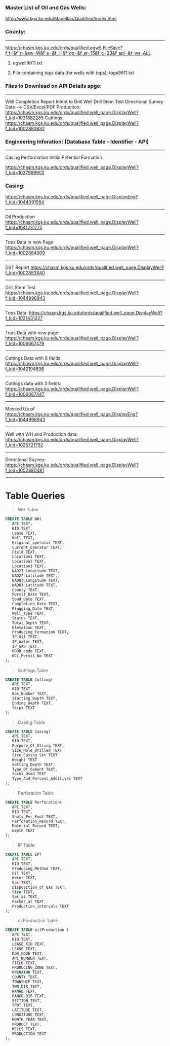 ### Master List of Oil and Gas Wells: 
http://www.kgs.ku.edu/Magellan/Qualified/index.html


### County:
---------
https://chasm.kgs.ku.edu/ords/qualified.ogw5.FileSave?f_t=&f_r=&ew=W&f_s=&f_l=&f_op=&f_st=15&f_c=23&f_api=&f_ws=ALL
1) ogwell9911.txt

2) File containing tops data (for wells with tops): tops9911.txt


### Files to Download on API Details apge:
--------------------------------------
Well Completion Report
Intent to Drill Well
Drill Stem Test
Directional Survey Date --> CSV/Excel/PDF
Production: https://chasm.kgs.ku.edu/ords/qualified.well_page.DisplayWell?f_kid=1031882285
Cuttings: https://chasm.kgs.ku.edu/ords/qualified.well_page.DisplayWell?f_kid=1002883832



### Engineering Inforation: (Database Table - Identifier - API) 
------------------------
Casing
Performation
Initial Potential
Formation


https://chasm.kgs.ku.edu/ords/qualified.well_page.DisplayWell?f_kid=1037989902
### Casing: 
https://chasm.kgs.ku.edu/ords/qualified.well_page.DisplayEng?f_kid=1044091564



---
Oil Production 
https://chasm.kgs.ku.edu/ords/qualified.well_page.DisplayWell?f_kid=1041231775


---
Tops Data in new Page
https://chasm.kgs.ku.edu/ords/qualified.well_page.DisplayWell?f_kid=1002884009

---

DST Report
https://chasm.kgs.ku.edu/ords/qualified.well_page.DisplayWell?f_kid=1002883840

---

Drill Stem Test
https://chasm.kgs.ku.edu/ords/qualified.well_page.DisplayWell?f_kid=1044998943

---

Tops Data: 
https://chasm.kgs.ku.edu/ords/qualified.well_page.DisplayWell?f_kid=1031431227

---
Tops Data with new page: 
https://chasm.kgs.ku.edu/ords/qualified.well_page.DisplayWell?f_kid=1006067479

---
Cuttings Data wtih 6 fields: 
https://chasm.kgs.ku.edu/ords/qualified.well_page.DisplayWell?f_kid=1042194696

---
Cuttings data with 3 fields: 
https://chasm.kgs.ku.edu/ords/qualified.well_page.DisplayWell?f_kid=1006067447

---
Messed Up pf
https://chasm.kgs.ku.edu/ords/qualified.well_page.DisplayEng?f_kid=1044998943

---
Well with WH and Production data: 
https://chasm.kgs.ku.edu/ords/qualified.well_page.DisplayWell?f_kid=1025721792

---

Directional Suyvey: https://chasm.kgs.ku.edu/ords/qualified.well_page.DisplayWell?f_kid=1002880481

---

# Table Queries

>WH Table

```sql
CREATE TABLE WH(
   API TEXT,
   KID TEXT,
   Lease TEXT,
   Well TEXT,
   Original_operator TEXT,
   Current_operator TEXT,
   Field TEXT,
   Location1 TEXT,
   Location2 TEXT,
   Location3 TEXT,
   NAD27_Longitude TEXT,
   NAD27_Latitude TEXT,
   NAD83_Longitude TEXT,
   NAD83_Latitude TEXT,
   County TEXT,
   Permit_Date TEXT,
   Spud_Date TEXT,
   Completion_Date TEXT,
   Plugging_Date TEXT,
   Well_Type TEXT,
   Status TEXT,
   Total_Depth TEXT,
   Elevation TEXT,
   Producing_Formation TEXT,
   IP_Oil TEXT,
   IP_Water TEXT,
   IP_GAS TEXT,
   KDOR_code TEXT,
   KCC_Permit_No TEXT
);
```

>Cuttings Table

```sql
CREATE TABLE Cutting(
   API TEXT,
   KID TEXT,
   Box_Number TEXT,
   Starting_Depth TEXT,
   Ending_Depth TEXT,
   Skips TEXT
);

```

>Casing Table

```sql
CREATE TABLE Casing(
   API TEXT,
   KID TEXT,
   Purpose_Of_String TEXT,
   Size_Hole_Drilled TEXT
   Size_Casing_Set TEXT
   Weight TEXT
   Setting_Depth TEXT,
   Type_Of_Cement TEXT,
   Sacks_Used TEXT
   Type_And_Percent_Additives TEXT
);

```

>Perforation Table

```sql
CREATE TABLE Perforation(
   API TEXT,
   KID TEXT,
   Shots_Per_Foot TEXT,
   Perforation_Record TEXT,
   Material_Record TEXT,
   Depth TEXT
);

```

>IP Table

```sql
CREATE TABLE IP(
   API TEXT,
   KID TEXT,
   Producing_Method TEXT,
   Oil TEXT,
   Water TEXT,
   Gas TEXT,
   Disposition_of_Gas TEXT,
   Size TEXT,
   Set_at TEXT,
   Packer_at TEXT,
   Production_intervals TEXT
);

```

>oilProduction Table

```sql
CREATE TABLE oilProduction (
   API TEXT,
   KID TEXT,
   LEASE_KID TEXT,
   LEASE TEXT,
   DOR_CODE TEXT,
   API_NUMBER TEXT,
   FIELD TEXT,
   PRODUCING_ZONE TEXT,
   OPERATOR TEXT,
   COUNTY TEXT,
   TOWNSHIP TEXT,
   TWN_DIR TEXT,
   RANGE TEXT,
   RANGE_DIR TEXT,
   SECTION TEXT,
   SPOT TEXT,
   LATITUDE TEXT,
   LONGITUDE TEXT,
   MONTH_YEAR TEXT,
   PRODUCT TEXT,
   WELLS TEXT,
   PRODUCTION TEXT
);

```